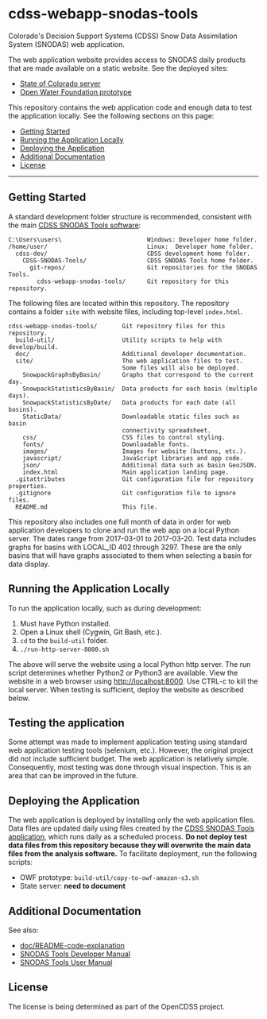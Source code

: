 # cdss-webapp-snodas-tools

Colorado's Decision Support Systems (CDSS) Snow Data Assimilation System (SNODAS) web application.

The web application website provides access to SNODAS daily products that are made available on a static website.  See the deployed sites:

* [State of Colorado server](http://snodas.cdss.state.co.us/app/index.html)
* [Open Water Foundation prototype](http://projects.openwaterfoundation.org/owf-proj-co-cwcb-2016-snodas/prototype/index.html)

This repository contains the web application code and enough data to test the application locally.  See the following sections on this page:

* [Getting Started](#getting-started)
* [Running the Application Locally](#running-the-application-locally)
* [Deploying the Application](#deploying-the-application)
* [Additional Documentation](#additional-documentation)
* [License](#license)
----

## Getting Started

A standard development folder structure is recommended, consistent with the main
[CDSS SNODAS Tools software](https://github.com/OpenWaterFoundation/cdss-app-snodas-tools):

```
C:\Users\users\                        Windows: Developer home folder.
/home/user/                            Linux:  Developer home folder.
  cdss-dev/                            CDSS development home folder.
    CDSS-SNODAS-Tools/                 CDSS SNODAS Tools home folder.
      git-repos/                       Git repositories for the SNODAS Tools.
        cdss-webapp-snodas-tools/      Git repository for this repository.
```

The following files are located within this repository.
The repository contains a folder `site` with website files, including top-level `index.html`.

```
cdss-webapp-snodas-tools/       Git repository files for this repository.
  build-util/                   Utility scripts to help with develop/build.
  doc/                          Additional developer documentation.
  site/                         The web application files to test.
                                Some files will also be deployed.
    SnowpackGraphsByBasin/      Graphs that correspond to the current day.
    SnowpackStatisticsByBasin/  Data products for each basin (multiple days).
    SnowpackStatisticsByDate/   Data products for each date (all basins).
    StaticData/                 Downloadable static files such as basin
                                connectivity spreadsheet.
    css/                        CSS files to control styling.
    fonts/                      Downloadable fonts.
    images/                     Images for website (buttons, etc.).
    javascript/                 JavaScript libraries and app code.
    json/                       Additional data such as basin GeoJSON.
    index.html                  Main application landing page.
  .gitattributes                Git configuration file for repository properties.
  .gitignore                    Git configuration file to ignore files.
  README.md                     This file.
```

This repository also includes one full month of data in order for web application developers to clone and run the web app on a local Python server.
The dates range from 2017-03-01 to 2017-03-20.
Test data includes graphs for basins with LOCAL_ID 402 through 3297.
These are the only basins that will have graphs associated
to them when selecting a basin for data display.

## Running the Application Locally

To run the application locally, such as during development:

1. Must have Python installed.
2. Open a Linux shell (Cygwin, Git Bash, etc.).
3. `cd` to the `build-util` folder.
4. `./run-http-server-8000.sh`

The above will serve the website using a local Python http server.
The run script determines whether Python2 or Python3 are available.
View the website in a web browser using [http://localhost:8000](http://localhost:8000).
Use CTRL-c to kill the local server.
When testing is sufficient, deploy the website as described below.

## Testing the application

Some attempt was made to implement application testing using standard web application testing tools (selenium, etc.).
However, the original project did not include sufficient budget.
The web application is relatively simple.
Consequently, most testing was done through visual inspection.
This is an area that can be improved in the future.

## Deploying the Application

The web application is deployed by installing only the web application files.
Data files are updated daily using files created by the
[CDSS SNODAS Tools application](https://github.com/OpenWaterFoundation/cdss-app-snodas-tools),
which runs daily as a scheduled process.
**Do not deploy test data files from this repository because they will overwrite the main data files from the analysis software.**  To facilitate deployment, run the following scripts:

* OWF prototype:  `build-util/copy-to-owf-amazon-s3.sh`
* State server:  **need to document**

## Additional Documentation

See also:

* [doc/README-code-explanation](doc/README-code-explanation.md)
* [SNODAS Tools Developer Manual](http://software.openwaterfoundation.org/cdss-app-snodas-tools-doc-dev/)
* [SNODAS Tools User Manual](http://software.openwaterfoundation.org/cdss-app-snodas-tools-doc-user/)

## License

The license is being determined as part of the OpenCDSS project.
